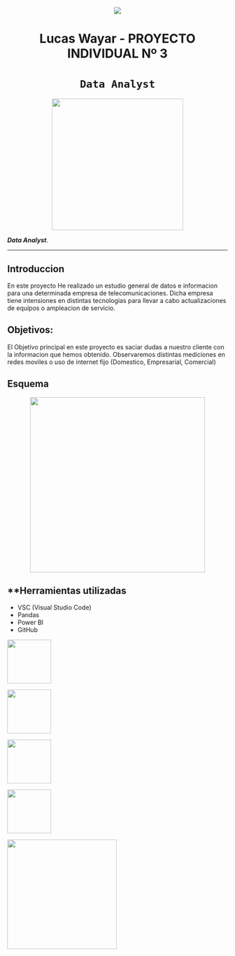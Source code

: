 <p align=center><img src=https://d31uz8lwfmyn8g.cloudfront.net/Assets/logo-henry-white-lg.png><p>

# <h1 align=center> **Lucas Wayar - PROYECTO INDIVIDUAL Nº 3** </h1>

# <h1 align=center>**`Data Analyst`**</h1>

<p align="center">
<img src="https://resizer.iproimg.com/unsafe/880x/filters:format(webp)/https://assets.iproup.com/assets/jpg/2019/12/7567.jpg"  height=300>
</p>

 ***Data Analyst***.  

<hr>  

## **Introduccion**

En este proyecto He realizado un estudio general de datos e informacion para una determinada empresa de telecomunicaciones.
Dicha empresa tiene intensiones en distintas tecnologias para llevar a cabo actualizaciones de equipos o ampleacion de servicio.

## **Objetivos:**

El Objetivo principal en este proyecto es saciar dudas a nuestro cliente con la informacion que hemos obtenido.
Observaremos distintas mediciones en redes moviles o uso de internet fijo (Domestico, Empresarial, Comercial)

## **Esquema**

<p align=center>
<img src = 'https://i.postimg.cc/2SwvnTcw/Sin-t-tulo.png' height = 400></p>


## **Herramientas utilizadas

+ VSC (Visual Studio Code)
+ Pandas
+ Power BI
+ GitHub

<img src = 'https://user-images.githubusercontent.com/103937102/198367543-b87e0cee-4791-432f-ae78-6b1143245b81.png' height = 100></p>
<img src = 'https://user-images.githubusercontent.com/103937102/198366307-6021ce6b-6c6a-44db-99a8-26b59ee03b96.png' height = 100></p>
<img src = 'https://datascientest.com/es/wp-content/uploads/sites/7/2020/10/power-bi-logo-1-1024x440.jpg' height = 100></p>
<img src = 'https://user-images.githubusercontent.com/103937102/198214658-cc3f4e0c-4599-4e3b-94f2-f69021d550bb.png' height = 100></p>
<img src = 'https://w10.naukri.com/mailers/2021/naukri-learning/oct/27oct/what-is-data-analyst.jpg' height=250><p>
